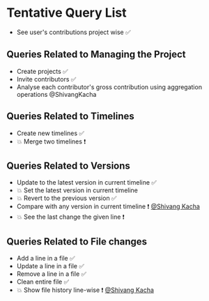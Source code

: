 # Tentative Query List

- See user's contributions project wise ✅

## Queries Related to Managing the Project
- Create projects ✅
- Invite contributors ✅
- Analyse each contributor's gross contribution using aggregation operations @ShivangKacha

## Queries Related to Timelines
- Create new timelines ✅
- 💥 Merge two timelines ❗

## Queries Related to Versions
- Update to the latest version in current timeline ✅
- 💥 Set the latest version in current timeline 
- 💥 Revert to the previous version ✅
- Compare with any version in current timeline ❗ [@Shivang Kacha](https://github.com/ShivangKacha)
- 💥 See the last change the given line ❗

## Queries Related to File changes
- Add a line in a file ✅
- Update a line in a file ✅
- Remove a line in a file ✅
- Clean entire file ✅
- 💥 Show file history line-wise ❗ [@Shivang Kacha](https://github.com/ShivangKacha)

